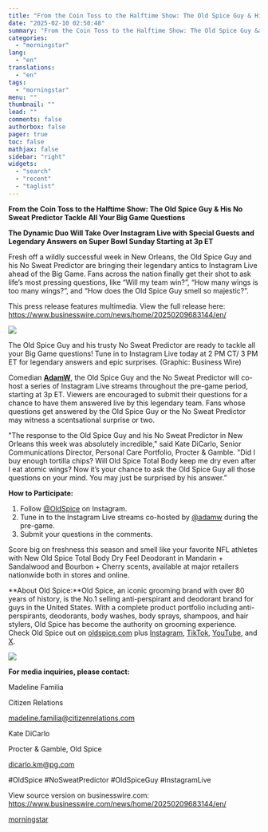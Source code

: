 ```yaml
---
title: "From the Coin Toss to the Halftime Show: The Old Spice Guy & His No Sweat Predictor Tackle All Your Big Game Questions"
date: "2025-02-10 02:50:48"
summary: "From the Coin Toss to the Halftime Show: The Old Spice Guy &amp; His No Sweat Predictor Tackle All Your Big Game Questions The Dynamic Duo Will Take Over Instagram Live with Special Guests and Legendary Answers on Super Bowl Sunday Starting at 3p ET Fresh off a wildly successful..."
categories:
  - "morningstar"
lang:
  - "en"
translations:
  - "en"
tags:
  - "morningstar"
menu: ""
thumbnail: ""
lead: ""
comments: false
authorbox: false
pager: true
toc: false
mathjax: false
sidebar: "right"
widgets:
  - "search"
  - "recent"
  - "taglist"
---
```


**From the Coin Toss to the Halftime Show: The Old Spice Guy & His No Sweat Predictor Tackle All Your Big Game Questions**

**The Dynamic Duo Will Take Over Instagram Live with Special Guests and Legendary Answers on Super Bowl Sunday Starting at 3p ET**

Fresh off a wildly successful week in New Orleans, the Old Spice Guy and his No Sweat Predictor are bringing their legendary antics to Instagram Live ahead of the Big Game. Fans across the nation finally get their shot to ask life’s most pressing questions, like “Will my team win?”, “How many wings is too many wings?”, and “How does the Old Spice Guy smell so majestic?”.

This press release features multimedia. View the full release here: <https://www.businesswire.com/news/home/20250209683144/en/>

 ![](https://mms.businesswire.com/media/20250209683144/en/2376804/4/112F41D8-6FF7-49E5-8F94-CBE068539A13.jpg)

The Old Spice Guy and his trusty No Sweat Predictor are ready to tackle all your Big Game questions! Tune in to Instagram Live today at 2 PM CT/ 3 PM ET for legendary answers and epic surprises. (Graphic: Business Wire)

Comedian [**AdamW**](https://cts.businesswire.com/ct/CT?id=smartlink&url=https%3A%2F%2Fwww.instagram.com%2Fadamw%2F%3Fhl%3Den&esheet=54202601&newsitemid=20250209683144&lan=en-US&anchor=AdamW&index=1&md5=599468db63d4e6906ce21655ec37dbf9), the Old Spice Guy and the No Sweat Predictor will co-host a series of Instagram Live streams throughout the pre-game period, starting at 3p ET. Viewers are encouraged to submit their questions for a chance to have them answered live by this legendary team. Fans whose questions get answered by the Old Spice Guy or the No Sweat Predictor may witness a scentsational surprise or two.

"The response to the Old Spice Guy and his No Sweat Predictor in New Orleans this week was absolutely incredible," said Kate DiCarlo, Senior Communications Director, Personal Care Portfolio, Procter & Gamble. "Did I buy enough tortilla chips? Will Old Spice Total Body keep me dry even after I eat atomic wings? Now it’s your chance to ask the Old Spice Guy all those questions on your mind. You may just be surprised by his answer.”

**How to Participate:**

1. Follow [@OldSpice](https://cts.businesswire.com/ct/CT?id=smartlink&url=https%3A%2F%2Fwww.instagram.com%2Foldspice%2F&esheet=54202601&newsitemid=20250209683144&lan=en-US&anchor=%40OldSpice&index=2&md5=437d647bca919b3a8ffab700455d9e08) on Instagram.
2. Tune in to the Instagram Live streams co-hosted by [@adamw](https://cts.businesswire.com/ct/CT?id=smartlink&url=https%3A%2F%2Fwww.instagram.com%2Fadamw%2F%3Fhl%3Den&esheet=54202601&newsitemid=20250209683144&lan=en-US&anchor=%40adamw&index=3&md5=412e6a47027b2bd7e02caf1f053393fb) during the pre-game.
3. Submit your questions in the comments.

Score big on freshness this season and smell like your favorite NFL athletes with New Old Spice Total Body Dry Feel Deodorant in Mandarin + Sandalwood and Bourbon + Cherry scents, available at major retailers nationwide both in stores and online.

**About Old Spice:**Old Spice, an iconic grooming brand with over 80 years of history, is the No.1 selling anti-perspirant and deodorant brand for guys in the United States. With a complete product portfolio including anti-perspirants, deodorants, body washes, body sprays, shampoos, and hair stylers, Old Spice has become the authority on grooming experience. Check Old Spice out on [oldspice.com](https://cts.businesswire.com/ct/CT?id=smartlink&url=http%3A%2F%2Foldspice.com&esheet=54202601&newsitemid=20250209683144&lan=en-US&anchor=oldspice.com&index=4&md5=b2951647492bf708c8e63859ae25cf50) plus [Instagram](https://cts.businesswire.com/ct/CT?id=smartlink&url=https%3A%2F%2Fwww.instagram.com%2Foldspice%2F%3Fhl%3Den&esheet=54202601&newsitemid=20250209683144&lan=en-US&anchor=Instagram&index=5&md5=e98ef5d07b3c6e91286bf5b8ec39cd54), [TikTok](https://cts.businesswire.com/ct/CT?id=smartlink&url=https%3A%2F%2Fwww.tiktok.com%2F%40oldspice%3Flang%3Den&esheet=54202601&newsitemid=20250209683144&lan=en-US&anchor=TikTok&index=6&md5=0c4a23730d3518e2d82968679958f2c8), [YouTube](https://cts.businesswire.com/ct/CT?id=smartlink&url=https%3A%2F%2Fwww.youtube.com%2F%40oldspice&esheet=54202601&newsitemid=20250209683144&lan=en-US&anchor=YouTube&index=7&md5=241805c646f664f8f4b97d3eb688bac6), and [X](https://cts.businesswire.com/ct/CT?id=smartlink&url=https%3A%2F%2Fx.com%2Foldspice%3Flang%3Den&esheet=54202601&newsitemid=20250209683144&lan=en-US&anchor=X&index=8&md5=af89b6ffb6a16168f9d0e259a708f70d).

 ![](https://cts.businesswire.com/ct/CT?id=bwnews&sty=20250209683144r1&sid=mstr3&distro=nx&lang=en)

**For media inquiries, please contact:**

Madeline Familia
  
Citizen Relations
  
[madeline.familia@citizenrelations.com](mailto:madeline.familia@citizenrelations.com)

Kate DiCarlo
  
Procter & Gamble, Old Spice
  
[dicarlo.km@pg.com](mailto:dicarlo.km@pg.com)

#OldSpice #NoSweatPredictor #OldSpiceGuy #InstagramLive

View source version on businesswire.com: <https://www.businesswire.com/news/home/20250209683144/en/>

[morningstar](https://www.morningstar.com/news/business-wire/20250209683144/from-the-coin-toss-to-the-halftime-show-the-old-spice-guy-his-no-sweat-predictor-tackle-all-your-big-game-questions)
